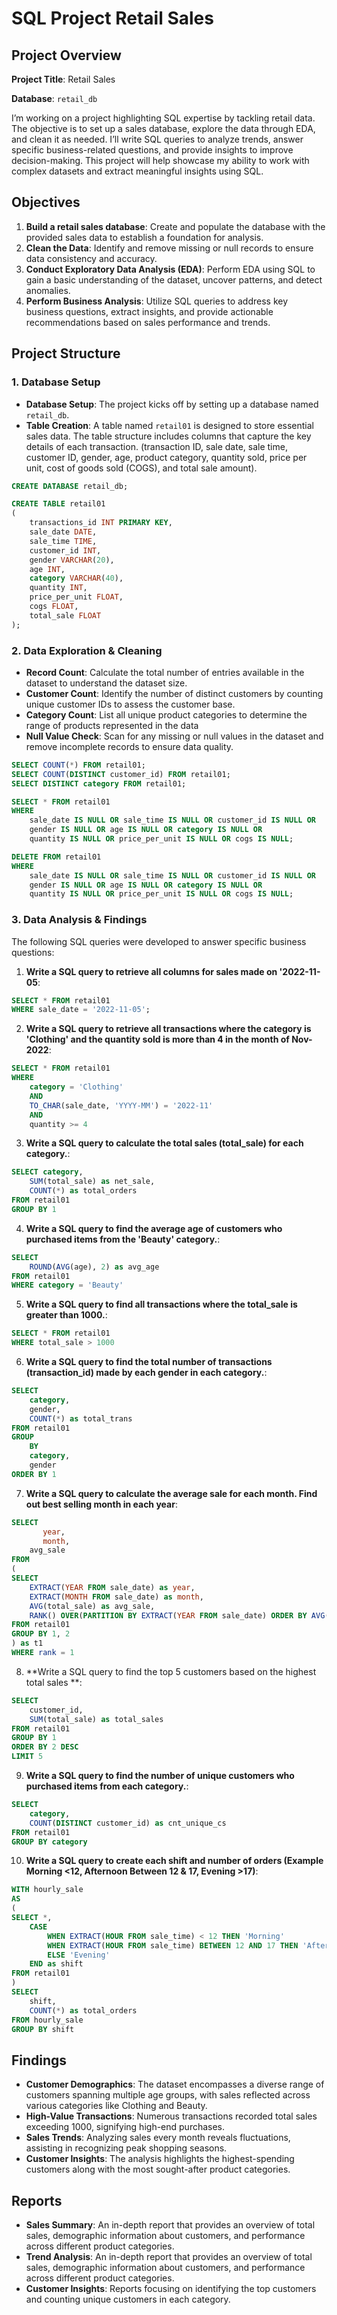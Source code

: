 # SQL Project Retail Sales

## Project Overview

**Project Title**: Retail Sales

**Database**: `retail_db`

I’m working on a project highlighting SQL expertise by tackling retail data. The objective is to set up a sales database, explore the data through EDA, and clean it as needed. I’ll write SQL queries to analyze trends, answer specific business-related questions, and provide insights to improve decision-making. This project will help showcase my ability to work with complex datasets and extract meaningful insights using SQL.
## Objectives

1. **Build a retail sales database**: Create and populate the database with the provided sales data to establish a foundation for analysis.
2. **Clean the Data**: Identify and remove missing or null records to ensure data consistency and accuracy.
3. **Conduct Exploratory Data Analysis (EDA)**: Perform EDA using SQL to gain a basic understanding of the dataset, uncover patterns, and detect anomalies.
4. **Perform Business Analysis**: Utilize SQL queries to address key business questions, extract insights, and provide actionable recommendations based on sales 
                                  performance and trends.
## Project Structure

### 1. Database Setup

- **Database Setup**: The project kicks off by setting up a database named  `retail_db`.
- **Table Creation**: A table named `retail01` is designed to store essential sales data. The table structure includes columns that capture the key details of each transaction. (transaction ID, sale date, sale time, customer ID, gender, age, product category, quantity sold, price per unit, cost of goods sold (COGS), and total sale amount).

```sql
CREATE DATABASE retail_db;

CREATE TABLE retail01
(
    transactions_id INT PRIMARY KEY,
    sale_date DATE,	
    sale_time TIME,
    customer_id INT,	
    gender VARCHAR(20),
    age INT,
    category VARCHAR(40),
    quantity INT,
    price_per_unit FLOAT,	
    cogs FLOAT,
    total_sale FLOAT
);
```

### 2. Data Exploration & Cleaning

- **Record Count**: Calculate the total number of entries available in the dataset to understand the dataset size.
- **Customer Count**: Identify the number of distinct customers by counting unique customer IDs to assess the customer base.
- **Category Count**: List all unique product categories to determine the range of products represented in the data 
- **Null Value Check**: Scan for any missing or null values in the dataset and remove incomplete records to ensure data quality.

```sql
SELECT COUNT(*) FROM retail01;
SELECT COUNT(DISTINCT customer_id) FROM retail01;
SELECT DISTINCT category FROM retail01;

SELECT * FROM retail01
WHERE 
    sale_date IS NULL OR sale_time IS NULL OR customer_id IS NULL OR 
    gender IS NULL OR age IS NULL OR category IS NULL OR 
    quantity IS NULL OR price_per_unit IS NULL OR cogs IS NULL;

DELETE FROM retail01
WHERE 
    sale_date IS NULL OR sale_time IS NULL OR customer_id IS NULL OR 
    gender IS NULL OR age IS NULL OR category IS NULL OR 
    quantity IS NULL OR price_per_unit IS NULL OR cogs IS NULL;
```

### 3. Data Analysis & Findings

The following SQL queries were developed to answer specific business questions:

1. **Write a SQL query to retrieve all columns for sales made on '2022-11-05**:
```sql
SELECT * FROM retail01
WHERE sale_date = '2022-11-05';
```

2. **Write a SQL query to retrieve all transactions where the category is 'Clothing' and the quantity sold is more than 4 in the month of Nov-2022**:
```sql
SELECT * FROM retail01
WHERE 
    category = 'Clothing'
    AND 
    TO_CHAR(sale_date, 'YYYY-MM') = '2022-11'
    AND
    quantity >= 4
```

3. **Write a SQL query to calculate the total sales (total_sale) for each category.**:
```sql
SELECT category,
    SUM(total_sale) as net_sale,
    COUNT(*) as total_orders
FROM retail01
GROUP BY 1
```

4. **Write a SQL query to find the average age of customers who purchased items from the 'Beauty' category.**:
```sql
SELECT
    ROUND(AVG(age), 2) as avg_age
FROM retail01
WHERE category = 'Beauty'
```

5. **Write a SQL query to find all transactions where the total_sale is greater than 1000.**:
```sql
SELECT * FROM retail01
WHERE total_sale > 1000
```

6. **Write a SQL query to find the total number of transactions (transaction_id) made by each gender in each category.**:
```sql
SELECT 
    category,
    gender,
    COUNT(*) as total_trans
FROM retail01
GROUP 
    BY 
    category,
    gender
ORDER BY 1
```

7. **Write a SQL query to calculate the average sale for each month. Find out best selling month in each year**:
```sql
SELECT 
       year,
       month,
    avg_sale
FROM 
(    
SELECT 
    EXTRACT(YEAR FROM sale_date) as year,
    EXTRACT(MONTH FROM sale_date) as month,
    AVG(total_sale) as avg_sale,
    RANK() OVER(PARTITION BY EXTRACT(YEAR FROM sale_date) ORDER BY AVG(total_sale) DESC) as rank
FROM retail01
GROUP BY 1, 2
) as t1
WHERE rank = 1
```

8. **Write a SQL query to find the top 5 customers based on the highest total sales **:
```sql
SELECT 
    customer_id,
    SUM(total_sale) as total_sales
FROM retail01
GROUP BY 1
ORDER BY 2 DESC
LIMIT 5
```

9. **Write a SQL query to find the number of unique customers who purchased items from each category.**:
```sql
SELECT 
    category,    
    COUNT(DISTINCT customer_id) as cnt_unique_cs
FROM retail01
GROUP BY category
```

10. **Write a SQL query to create each shift and number of orders (Example Morning <12, Afternoon Between 12 & 17, Evening >17)**:
```sql
WITH hourly_sale
AS
(
SELECT *,
    CASE
        WHEN EXTRACT(HOUR FROM sale_time) < 12 THEN 'Morning'
        WHEN EXTRACT(HOUR FROM sale_time) BETWEEN 12 AND 17 THEN 'Afternoon'
        ELSE 'Evening'
    END as shift
FROM retail01
)
SELECT 
    shift,
    COUNT(*) as total_orders    
FROM hourly_sale
GROUP BY shift
```

## Findings

- **Customer Demographics**: The dataset encompasses a diverse range of customers spanning multiple age groups, with sales reflected across various categories 
                             like Clothing and Beauty.
- **High-Value Transactions**: Numerous transactions recorded total sales exceeding 1000, signifying high-end purchases.
- **Sales Trends**: Analyzing sales every month reveals fluctuations, assisting in recognizing peak shopping seasons.
- **Customer Insights**: The analysis highlights the highest-spending customers along with the most sought-after product categories.

## Reports

- **Sales Summary**: An in-depth report that provides an overview of total sales, demographic information about customers, and performance across different 
                     product categories.
- **Trend Analysis**: An in-depth report that provides an overview of total sales, demographic information about customers, and performance across different 
                      product categories.
- **Customer Insights**: Reports focusing on identifying the top customers and counting unique customers in each category.
